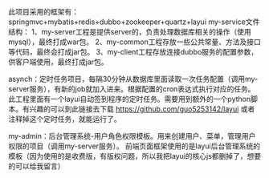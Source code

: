 此项目采用的框架有：springmvc+mybatis+redis+dubbo+zookeeper+quartz+layui
my-service文件结构：
1、my-server工程是提供server的，负责处理数据库相关的操作（使用mysql），最终打成war包。
2、my-common工程存放一些公共常量、方法及接口等代码，最终会打成jar包。
3、my-client工程存放连接dubbo服务的配置参数，供客户端使用，最终打成jar包。

asynch：定时任务项目，每隔30分钟从数据库里面读取一次任务配置（调用my-server服务），有新的job就加入进来。根据配置的cron表达式执行对应的任务。
此工程里面有一个layui自动签到程序的定时任务。需要用到额外的一个python脚本。有兴趣的可以到此链接去下载
https://github.com/guo5253142/layui
或者注释掉这个定时任务，就能运行了。

my-admin：后台管理系统-用户角色权限模板。用来创建用户、菜单，管理用户权限的项目（调用my-server服务）。
前端页面框架使用的是layui后台管理系统的模板（因为使用的是收费版，有版权问题，所以我把layui的核心js都删掉了，想要的可以给我留言）

